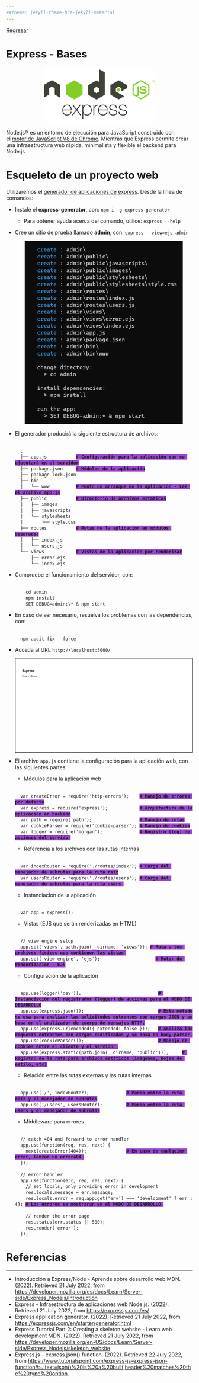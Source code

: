 ```yaml
---
##theme: jekyll-theme-hcz-jekyll-material
---
```


[Regresar](/DAWM/)

Express - Bases
===============

<p align="center">
  <img width="300" height="150" src="imagenes/node_express.png">
</p>


Node.js® es un entorno de ejecución para JavaScript construido con el [motor de JavaScript V8 de Chrome](https://v8.dev/ "https://v8.dev/"). Mientras que Express permite crear una infraestructura web rápida, minimalista y flexible el backend para Node.js

Esqueleto de un proyecto web
============================

Utilizaremos el [generador de aplicaciones de express](https://expressjs.com/en/starter/generator.html). Desde la línea de comandos:

* Instale el **express-generator**, con: `npm i -g express-generator`
  + Para obtener ayuda acerca del comando, utilice: `express --help`

* Cree un sitio de prueba llamado **admin**, con: `express --view=ejs admin`
  
  <p align="center">
    <img width="427" height="495" src="imagenes/express_sitio_config.png">
  </p>

* El generador producirá la siguiente estructura de archivos:

  <pre><code>
    .
    ├── app.js           <b style="background-color: #9b47d3;"># Configuración para la aplicación que se ejecutará en el servidor</b>
    ├── package.json     <b style="background-color: #9b47d3;"># Módulos de la aplicación</b>
    ├── package-lock.json
    ├── bin
    │   └── www          <b style="background-color: #9b47d3;"># Punto de arranque de la aplicación - Lee el archivo app.js</b>
    ├── public           <b style="background-color: #9b47d3;"># Directorio de archivos estáticos</b>
    │   ├── images
    │   ├── javascripts
    │   └── stylesheets
    │       └── style.css
    ├── routes           <b style="background-color: #9b47d3;"># Rutas de la aplicación en módulos separados</b>
    │   ├── index.js
    │   └── users.js
    └── views            <b style="background-color: #9b47d3;"># Vistas de la aplicación por renderizar</b>
        ├── error.ejs
        └── index.ejs
  </code></pre>


* Compruebe el funcionamiento del servidor, con:  
  
  <pre><code>
      cd admin   
      npm install   
      SET DEBUG=admin:\* & npm start
  </code></pre>
    
* En caso de ser necesario, resuelva los problemas con las dependencias, con:
  
  <pre><code>
    npm audit fix --force
  </code></pre>
    

* Acceda al URL `http://localhost:3000/` 


  <p align="center" style="border: 0.5pt solid black;">
    <img width="538" height="250" src="imagenes/express_sitio_base.png">
  </p>

* El archivo `app.js` contiene la configuración para la aplicación web, con las siguientes partes
  + Módulos para la aplicación web

  <pre><code>
    var createError = require('http-errors');    <b style="background-color: #9b47d3;"># Manejo de errores por defecto</b>
    var express = require('express');            <b style="background-color: #9b47d3;"># Arquitectura de la aplicación en backend</b>
    var path = require('path');                  <b style="background-color: #9b47d3;"># Manejo de rutas</b>
    var cookieParser = require('cookie-parser'); <b style="background-color: #9b47d3;"># Manejo de cookies</b>
    var logger = require('morgan');              <b style="background-color: #9b47d3;"># Registro (log) de acciones del servidor</b>
  </code></pre>

  + Referencia a los archivos con las rutas internas 

  <pre><code>
    var indexRouter = require('./routes/index'); <b style="background-color: #9b47d3;"># Carga del manejador de subrutas para la ruta raíz</b>
    var usersRouter = require('./routes/users'); <b style="background-color: #9b47d3;"># Carga del manejador de subrutas para la ruta users </b>
  </code></pre> 

  + Instanciación de la aplicación

  <pre><code>
    var app = express();
  </code></pre>

  + Vistas (EJS que serán renderizadas en HTML)

  <pre><code>
    // view engine setup
    app.set('views', path.join(__dirname, 'views')); <b style="background-color: #9b47d3;"># Ruta a los archivos físicos que contienen las vistas </b>
    app.set('view engine', 'ejs');                     <b style="background-color: #9b47d3;"># Motor de renderización - EJS</b>
  </code></pre>

  + Configuración de la aplicación

  <pre><code>
    app.use(logger('dev'));                             <b style="background-color: #9b47d3;"># Instanciación del registrador (logger) de acciones para el MODO DE DESARROLLO</b>
    app.use(express.json());                            <b style="background-color: #9b47d3;"># Este método se usa para analizar las solicitudes entrantes con cargas JSON y se basa en el analizador de cuerpo de mensajes HTTP.</b>
    app.use(express.urlencoded({ extended: false }));   <b style="background-color: #9b47d3;"># Analiza las requests entrantes con cargas codificadas y se basa en body-parser. </b>
    app.use(cookieParser());                            <b style="background-color: #9b47d3;"># Manejo de cookies entre el cliente y el servidor </b>
    app.use(express.static(path.join(__dirname, 'public')));     <b style="background-color: #9b47d3;"># Registro de la ruta para archivos estáticos (imágenes, hojas de estilo, etc)</b>
  </code></pre>


  + Relación entre las rutas externas y las rutas internas 

  <pre><code>
    app.use('/', indexRouter);              <b style="background-color: #9b47d3;"># Pareo entre la ruta raíz y el manejador de subrutas</b>
    app.use('/users', usersRouter);         <b style="background-color: #9b47d3;"># Pareo entre la ruta users y el manejador de subrutas</b>
  </code></pre>


  + Middleware para errores

  <pre><code>
    // catch 404 and forward to error handler
    app.use(function(req, res, next) {
      next(createError(404));               <b style="background-color: #9b47d3;"># En caso de cualquier error, lanzar un error404 </b>
    });
  
    // error handler
    app.use(function(err, req, res, next) {
      // set locals, only providing error in development
      res.locals.message = err.message;
      res.locals.error = req.app.get('env') === 'development' ? err : {}; <b style="background-color: #9b47d3;"># Los errores se mostrarán en el MODO DE DESARROLLO </b>

      // render the error page
      res.status(err.status || 500);
      res.render('error');
    });
  </code></pre>


Referencias 
===========

* * *

* Introducción a Express/Node - Aprende sobre desarrollo web MDN. (2022). Retrieved 21 July 2022, from https://developer.mozilla.org/es/docs/Learn/Server-side/Express_Nodejs/Introduction
* Express - Infraestructura de aplicaciones web Node.js. (2022). Retrieved 21 July 2022, from https://expressjs.com/es/
* Express application generator. (2022). Retrieved 21 July 2022, from https://expressjs.com/en/starter/generator.html
* Express Tutorial Part 2: Creating a skeleton website - Learn web development MDN. (2022). Retrieved 21 July 2022, from https://developer.mozilla.org/en-US/docs/Learn/Server-side/Express_Nodejs/skeleton_website
* Express.js – express.json() function. (2022). Retrieved 22 July 2022, from https://www.tutorialspoint.com/express-js-express-json-function#:~:text=json()%20is%20a%20built,header%20matches%20the%20type%20option.